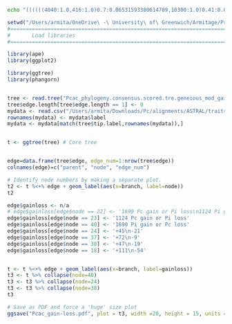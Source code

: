 
<!-- ```bash
echo "((SCRP370:1.0,(371:1.0,SCRP376:1.0)0.9:0.08245622453296164)1:1.6434064099824397,((17-21:0,(R36_14:1.0,(P295:1.0,62471:1.0)1:0.29696569109508353)1:0.32373562653903853)1:0.15949253028150512,(10300:0,(((2003_3:1.0,4032:1.0)0.54:0.03507127382577924,(P421:1.0,(414:1.0,PC13_15:1.0)0.48:0.027700345429534146)0.48:0.019840795963525615)0.61:0.03554532977083369,((4040:1.0,416:1.0)0.77:0.05715039539753075,(11-40:1.0,((12420:1.0,15_13:1.0)0.69:0.04700123987863236,(404:1.0,(15_7:1.0,415:1.0)0.45:0.015690963218303544)0.47:0.021387852567743337)0.52:0.02567263702771161)0.37:0.0046454517207186186)0.39:0.007662872745568983)0.88:0.07713662906987118)1:0.5668858014697449):1.6434064099824397);" > tmp.tre
``` -->

```bash
echo "((((((4040:1.0,416:1.0)0.7:0.06531593380614709,10300:1.0)0.41:0.016352210995901117,11-40:1.0)0.39:0.008636177951949264,(((P421_v2:1.0,PC13_15:1.0)0.55:0.03690376847131205,(414:1.0,(404:1.0,(4032:1.0,2003_3:1.0)0.69:0.06080125345162024)0.4:0.0109659470879242)0.39:0.008636177951949264)0.46:0.021839095463741742,(((12420:1.0,15_7:1.0)0.42:0.01620261565102954,15_13:1.0)0.61:0.048706275070770744,415:1.0)0.29:0.0)0.5:0.030531643166989753)1:0.6671152295660177,(((P295:1.0,62471:1.0)1:0.2085908267031984,R36_14:1.0)1:0.30308722399627275,17-21:1.0)0.62:0.05430028347563276):2.068355017454495,((371:1.0,SCRP376:1.0)0.82:0.09167849201605893,SCRP370:1.0)1:2.068355017454495);" > /Users/armita/OneDrive\ -\ University\ of\ Greenwich/Armitage/Projects/Phytophthora\ EMR/Pcac_phylogeny.consensus.scored.tre.geneious_mod_gain-loss.newick

```


```r
setwd("/Users/armita/OneDrive\ -\ University\ of\ Greenwich/Armitage/Projects/Phytophthora\ EMR")
#===============================================================================
#       Load libraries
#===============================================================================

library(ape)
library(ggplot2)

library(ggtree)
library(phangorn)


tree <- read.tree("Pcac_phylogeny.consensus.scored.tre.geneious_mod_gain-loss.newick")
tree$edge.length[tree$edge.length == 1] <- 0
mydata <- read.csv("/Users/armita/Downloads/Pc/alignments/ASTRAL/traits.csv", stringsAsFactors=FALSE)
rownames(mydata) <- mydata$label
mydata <- mydata[match(tree$tip.label,rownames(mydata)),]


t <- ggtree(tree) # Core tree


edge=data.frame(tree$edge, edge_num=1:nrow(tree$edge))
colnames(edge)=c("parent", "node", "edge_num")

# Identify node numbers by making a separate plot.
t2 <- t %<+% edge + geom_label(aes(x=branch, label=node))
t2

edge$gainloss <- n/a
# edge$gainloss[edge$node == 22] <- '1690 Pc gain or Pi loss\n1124 Pi gain or Pc loss'
edge$gainloss[edge$node == 23] <- '1124 Pc gain or Pi loss'
edge$gainloss[edge$node == 40] <- '1690 Pi gain or Pc loss'
edge$gainloss[edge$node == 24] <- '+45\n-21'
edge$gainloss[edge$node == 37] <- '+72\n-9'
edge$gainloss[edge$node == 38] <- '+47\n-19'
edge$gainloss[edge$node == 18] <- '+111\n-54'


t <- t %<+% edge + geom_label(aes(x=branch, label=gainloss))
t3 <- t %>% collapse(node=40)
t3 <- t3 %>% collapse(node=24)
t3 <- t3 %>% collapse(node=38)
t3

# Save as PDF and force a 'huge' size plot
ggsave("Pcac_gain-loss.pdf", plot = t3, width =20, height = 15, units = "cm", limitsize = FALSE)
````
